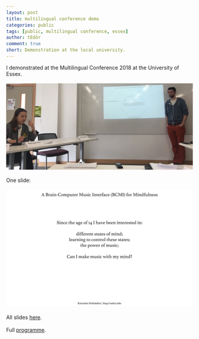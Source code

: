 ```yaml
---
layout: post
title: multilingual conference demo
categories: public
tags: [public, multilingual conference, essex]
author: tEdör
comment: true
short: Demonstration at the local university.
---
```

I demonstrated at the Multilingual Conference 2018 at the University of Essex.
<br>
<br>
![](../assets/img//2018-02-essex-talk.jpg)
<br>
<br>
One slide:
<br>
<br>
![](../assets/img//2018_02-presentation-slide5.jpg)
<br>
<br>
All slides [here](../assets/doc/k_hofstadter_phd_2018_02_presentation.pdf).
<br>
<br>
Full [programme](../assets/doc/k_hofstadter_phd_2018_02_multicon_programme.pdf).
